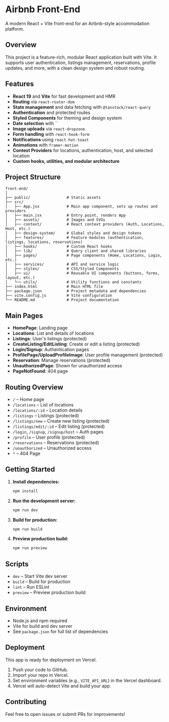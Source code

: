 # Airbnb Front-End

A modern React + Vite front-end for an Airbnb-style accommodation platform.

## Overview

This project is a feature-rich, modular React application built with Vite. It supports user authentication, listings management, reservations, profile updates, and more, with a clean design system and robust routing.

## Features

- **React 19** and **Vite** for fast development and HMR
- **Routing** via `react-router-dom`
- **State management** and data fetching with `@tanstack/react-query`
- **Authentication** and protected routes
- **Styled Components** for theming and design system
- **Date selection** with ``
- **Image uploads** via `react-dropzone`
- **Form handling** with `react-hook-form`
- **Notifications** using `react-hot-toast`
- **Animations** with `framer-motion`
- **Context Providers** for locations, authentication, host, and selected location
- **Custom hooks, utilities, and modular architecture**

## Project Structure

```
front-end/
│
├── public/                # Static assets
├── src/
│   ├── App.jsx            # Main app component, sets up routes and providers
│   ├── main.jsx           # Entry point, renders App
│   ├── assets/            # Images and SVGs
│   ├── context/           # React context providers (Auth, Locations, Host, etc.)
│   ├── design-system/     # Global styles and design tokens
│   ├── features/          # Feature modules (authentication, listings, locations, reservations)
│   ├── hooks/             # Custom React hooks
│   ├── lib/               # Query client and shared libraries
│   ├── pages/             # Page components (Home, Locations, Login, etc.)
│   ├── services/          # API and service logic
│   ├── styles/            # CSS/Styled Components
│   ├── ui/                # Reusable UI components (buttons, forms, layout, etc.)
│   └── utils/             # Utility functions and constants
├── index.html             # Main HTML file
├── package.json           # Project metadata and dependencies
├── vite.config.js         # Vite configuration
└── README.md              # Project documentation
```

## Main Pages

- **HomePage**: Landing page
- **Locations**: List and details of locations
- **Listings**: User's listings (protected)
- **CreateListing/EditListing**: Create or edit a listing (protected)
- **Login/Signup**: Authentication pages
- **ProfilePage/UploadProfileImage**: User profile management (protected)
- **Reservation**: Manage reservations (protected)
- **UnauthorizedPage**: Shown for unauthorized access
- **PageNotFound**: 404 page

## Routing Overview

- `/` – Home page
- `/locations` – List of locations
- `/locations/:id` – Location details
- `/listings` – Listings (protected)
- `/listings/new` – Create new listing (protected)
- `/listings/edit/:id` – Edit listing (protected)
- `/login`, `/signup`, `/signup/host` – Auth pages
- `/profile` – User profile (protected)
- `/reservations` – Reservations (protected)
- `/unauthorized` – Unauthorized access
- `*` – 404 Page

## Getting Started

1. **Install dependencies:**

   ```powershell
   npm install
   ```

2. **Run the development server:**

   ```powershell
   npm run dev
   ```

3. **Build for production:**

   ```powershell
   npm run build
   ```

4. **Preview production build:**
   ```powershell
   npm run preview
   ```

## Scripts

- `dev` – Start Vite dev server
- `build` – Build for production
- `lint` – Run ESLint
- `preview` – Preview production build

## Environment

- Node.js and npm required
- Vite for build and dev server
- See `package.json` for full list of dependencies

## Deployment

This app is ready for deployment on Vercel.

1. Push your code to GitHub.
2. Import your repo in Vercel.
3. Set environment variables (e.g., `VITE_API_URL`) in the Vercel dashboard.
4. Vercel will auto-detect Vite and build your app.

## Contributing

Feel free to open issues or submit PRs for improvements!
